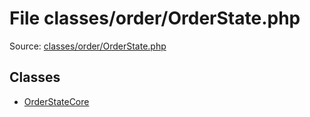 File classes/order/OrderState.php
=========

Source: [classes/order/OrderState.php](https://github.com/PrestaShop/PrestaShop/blob/1.6.0.8/classes/order/OrderState.php)


Classes
-------

* [OrderStateCore](class.OrderStateCore.md)

